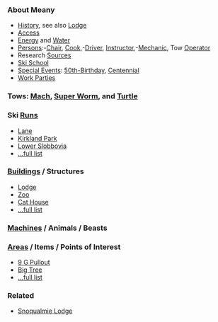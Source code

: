 
### About Meany

* [History](History), see also [Lodge](Lodge)
* [Access](Access)
* [Energy](Energy) and [Water](Water)
* [Persons](Persons):-[Chair](Chair), [Cook](Cook),-[Driver](Driver), [Instructor](Instructor),-[Mechanic](Mechanic), Tow [Operator](Operator)
* Research [Sources](Sources)
* [Ski School](Ski-School)
* [Special Events](Special-Events): [50th-Birthday](50th-Birthday), [Centennial](Centennial)
* [Work Parties](Work-Parties)

### Tows: [Mach](Mach), [Super Worm](Super-Worm), and [Turtle](Turtle)

### Ski [Runs](Runs)

* [Lane](Lane)
* [Kirkland Park](Kirkland-Park)
* [Lower Slobbovia](Lower-Slobbovia)
* [...full list](Runs)

### [Buildings](Buildings) / Structures

* [Lodge](Lodge)
* [Zoo](Zoo)
* [Cat House](Cat-House)
* [...full list](Buildings)

### [Machines](Machines) / Animals / Beasts


### [Areas](Areas) / Items / Points of Interest

* [9 G Pullout](9-G-Pullout)
* [Big Tree](Big-Tree)
* [...full list](Areas)

### Related

* [Snoqualmie Lodge](Snoqualmie-Lodge)
